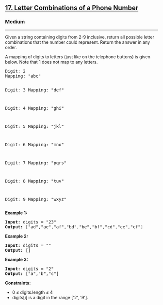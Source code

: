 <h2><a href="https://leetcode.com/problems/letter-combinations-of-a-phone-number">17. Letter Combinations of a Phone Number</a></h2>
<h3>Medium</h3>
<hr>
<p>Given a string containing digits from 2-9 inclusive, return all possible letter combinations that the number could represent. Return the answer in any order.</p>
<p>A mapping of digits to letters (just like on the telephone buttons) is given below. Note that 1 does not map to any letters.</p>
<pre>
Digit: 2
Mapping: "abc"

Digit: 3
Mapping: "def"

Digit: 4
Mapping: "ghi"

Digit: 5
Mapping: "jkl"

Digit: 6
Mapping: "mno"

Digit: 7
Mapping: "pqrs"

Digit: 8
Mapping: "tuv"

Digit: 9
Mapping: "wxyz"
</pre>
<p><strong>Example 1:</strong></p>
<pre>
<strong>Input:</strong> digits = "23"
<strong>Output:</strong> ["ad","ae","af","bd","be","bf","cd","ce","cf"]
</pre>
<p><strong>Example 2:</strong></p>
<pre>
<strong>Input:</strong> digits = ""
<strong>Output:</strong> []
</pre>
<p><strong>Example 3:</strong></p>
<pre>
<strong>Input:</strong> digits = "2"
<strong>Output:</strong> ["a","b","c"]
</pre>
<p><strong>Constraints:</strong></p>
<ul>
<li>0 ≤ digits.length ≤ 4</li>
<li>digits[i] is a digit in the range ['2', '9'].</li>
</ul>
